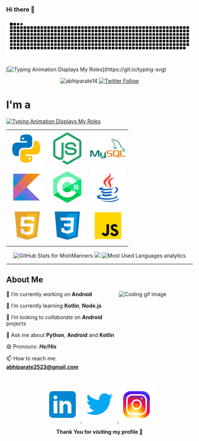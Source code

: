 ### Hi there 👋

<picture>
  <img alt="github contribution grid snake animation" src="https://github.com/abhiparate14/abhiparate14/blob/output/github-contribution-grid-snake-dark.svg">
</picture>


[![Typing Animation Displays My Roles](https://readme-typing-svg.herokuapp.com?color=%2336BCF7&lines=Hello+I'm+Abhikumar+Parate;Welcome+to+my+Github+profile;)](https://git.io/typing-svg)

<!-- Profile Views -->
<p align="center">
<img src="https://komarev.com/ghpvc/?username=abhiparate14&label=Github%20Profile%20Views&color=blueviolet&style=flat-square" alt="abhiparate14" />
<a href="https://twitter.com/beingabhiparate" target="_blank">
<img alt="Twitter Follow" src="https://img.shields.io/twitter/follow/beingabhiparate?color=blue&logo=Twitter&style=flat-square">
</a>
</p>

# I'm a

[![Typing Animation Displays My Roles](https://readme-typing-svg.herokuapp.com?color=%2336BCF7&lines=Software+Engineer+Student)](https://git.io/typing-svg)

<!-- Skills as a table -->
<table>
<tr>
<td><img src="https://github.com/abhiparate14/abhiparate14/blob/main/icons/python.svg" alt="python icon" /></td>
<td><img src="https://github.com/abhiparate14/abhiparate14/blob/main/icons/node-js.svg" alt="node.js icon" /></td>
<td><img src="https://github.com/abhiparate14/abhiparate14/blob/main/icons/mysql-logo.svg" alt="sql icon" /></td>
</tr>
<tr>
<td><img src="https://github.com/abhiparate14/abhiparate14/blob/main/icons/kotlin.svg" alt="kotlin icon" /></td>
<td><img src="https://github.com/abhiparate14/abhiparate14/blob/main/icons/c-sharp-logo-2.svg" alt="c# icon" /></td>
<td><img src="https://github.com/abhiparate14/abhiparate14/blob/main/icons/java.svg" alt="java icon" /></td>
</tr>
<tr>
<td><img src="https://github.com/abhiparate14/abhiparate14/blob/main/icons/html-5.svg" alt="html icon" /></td>
<td><img src="https://github.com/abhiparate14/abhiparate14/blob/main/icons/css3.svg" alt="css icon" /></td>
<td><img src="https://github.com/abhiparate14/abhiparate14/blob/main/icons/javascript.svg" alt="javascript icon" /></td>
</tr>
</table>

<!-- Github Stats, coding streak, Most used languages analytics-->
<p align="center">
<img src="https://github-readme-stats-sigma-five.vercel.app/api?username=abhiparate14&show_icons=true&include_all_commits=true&count_private=true&theme=jolly&layout=compact" alt="GitHub Stats for MishManners" width="700"/>
<img src="https://github-readme-streak-stats.herokuapp.com?user=abhiparate14&theme=jolly" width="700"/>
<img src="https://github-readme-stats-sigma-five.vercel.app/api/top-langs?username=abhiparate14&show_icons=true&locale=en&layout=compact&theme=jolly" alt="Most Used Languages analytics" width="700"/>
</p>

---

<!-- About Me Section -->

## About Me

<!-- Coding GIF image -->
<img align="right" width="200" height="200" src="https://raw.githubusercontent.com/royrustdev/royrustdev/main/assets/img/coding.gif" alt="Coding gif image" />

🔭 I’m currently working on **Android**

🌱 I’m currently learning **Kotlin**, **Node.js**

👯 I’m looking to _collaborate_ on **Android** projects

💬 Ask me about **Python**, **Android** and **Kotlin**

😄 Pronouns: **_He/His_**

📫 How to reach me: **abhiparate2523@gmail.com**

<br />
<!-- Contact Section -->

<p align="center">
<a href="https://www.linkedin.com/in/abhikumar-parate-46a23a130/" target="_blank">
<img src="https://github.com/abhiparate14/abhiparate14/blob/main/icons/linkedin.svg" alt="my linkedin account" />
</a>
<a href="https://twitter.com/beingabhiparate" target="_blank">
<img src="https://github.com/abhiparate14/abhiparate14/blob/main/icons/twitter.svg" alt="my twitter account" />
</a>
<a href="https://www.instagram.com/being_abhi_parate/" target="_blank">
<img src="https://github.com/abhiparate14/abhiparate14/blob/main/icons/instagram.svg" alt="my instagram account" />
</a>
</p>

<p align="center"><b>Thank You for visiting my profile 🙏</b></p>
